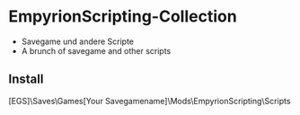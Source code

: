 # EmpyrionScripting-Collection

+ Savegame und andere Scripte
+ A brunch of savegame and other scripts

## Install
[EGS]\Saves\Games\[Your Savegamename]\Mods\EmpyrionScripting\Scripts
